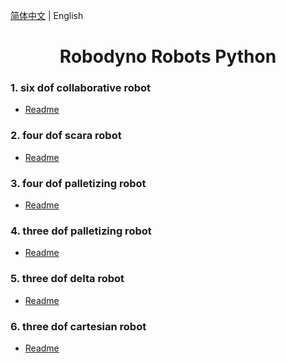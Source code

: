 [简体中文](./README.md)  | English

<h1 align="center">Robodyno Robots Python</h1>

### 1. six dof collaborative robot
- [Readme](./six_dof_collaborative_robot/README.md)

### 2. four dof scara robot
- [Readme](./four_dof_scara_robot/README.md)

### 3. four dof palletizing robot
- [Readme](./four_dof_palletizing_robot/README.md)

### 4. three dof palletizing robot
- [Readme](./three_dof_palletizing_robot/README.md)

### 5. three dof delta robot
- [Readme](./three_dof_delta_robot/README.md)

### 6. three dof cartesian robot
- [Readme](./three_dof_cartesian_robot/README.md)